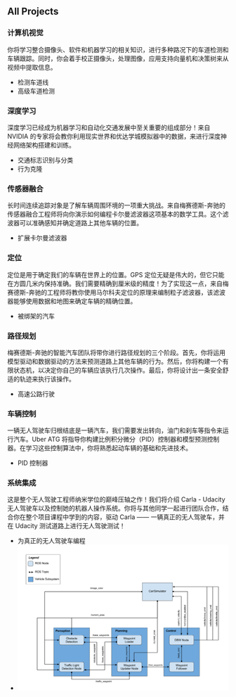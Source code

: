 ## All Projects

### 计算机视觉
你将学习整合摄像头、软件和机器学习的相关知识，进行多种路况下的车道检测和车辆跟踪。同时，你会着手校正摄像头，处理图像，应用支持向量机和决策树来从视频中提取信息。
- 检测车道线
- 高级车道检测

### 深度学习
深度学习已经成为机器学习和自动化交通发展中至关重要的组成部分！来自 NVIDIA 的专家将会教你利用现实世界和优达学城模拟器中的数据，来进行深度神经网络架构搭建和训练。
- 交通标志识别与分类
- 行为克隆

### 传感器融合
长时间连续追踪对象是了解车辆周围环境的一项重大挑战。来自梅赛德斯-奔驰的传感器融合工程师将向你演示如何编程卡尔曼滤波器这项基本的数学工具。这个滤波器可以准确感知并确定道路上其他车辆的位置。
- 扩展卡尔曼滤波器

### 定位
定位是用于确定我们的车辆在世界上的位置。GPS 定位无疑是伟大的，但它只能在方圆几米内保持准确。我们需要精确到厘米级的精度！为了实现这一点，来自梅赛德斯-奔驰的工程师将教你使用马尔科夫定位的原理来编制粒子滤波器，该滤波器能够使用数据和地图来确定车辆的精确位置。
- 被绑架的汽车

### 路径规划
梅赛德斯-奔驰的智能汽车团队将带你进行路径规划的三个阶段。首先，你将运用模型驱动和数据驱动的方法来预测道路上其他车辆的行为。然后，你将构建一个有限状态机，以决定你自己的车辆应该执行几次操作。最后，你将设计出一条安全舒适的轨迹来执行该操作。
- 高速公路行驶

### 车辆控制
一辆无人驾驶车归根结底是一辆汽车，我们需要发出转向，油门和刹车等指令来运行汽车。Uber ATG 将指导你构建比例积分微分（PID）控制器和模型预测控制器。在学习这些控制算法中，你将熟悉起动车辆的基础和先进技术。
- PID 控制器

### 系统集成
这是整个无人驾驶工程师纳米学位的巅峰压轴之作！我们将介绍 Carla - Udacity 无人驾驶车以及控制她的机器人操作系统。你将与其他同学一起进行团队合作，结合你在整个项目课程中学到的内容，驱动 Carla —— 一辆真正的无人驾驶车，并在 Udacity 测试道路上进行无人驾驶测试！
- 为真正的无人驾驶车编程
- ![structure](./img/structure.png)
